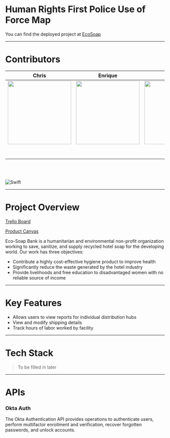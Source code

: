 # Human Rights First Police Use of Force Map

You can find the deployed project at [EcoSoap](https://github.com/Lambda-School-Labs/Labs27_TeamB_Ecosoap_IOS)

---

# Contributors

|                                                      Chris                                                       |                                                       Enrique                                                      |                                                      Nonye                                                      |                                                       Joe                                                       
| :-----------------------------------------------------------------------------------------------------------------------------------------: | :-------------------------------------------------------------------------------------------------------------------------------------------: | :-----------------------------------------------------------------------------------------------------------------------------------------: | :-------------------------------------------------------------------------------------------------------------------------------------------: 
| <img src="https://www.dalesjewelers.com/wp-content/uploads/2018/10/placeholder-silhouette-male.png" width = "200" /> | <img src="https://www.dalesjewelers.com/wp-content/uploads/2018/10/placeholder-silhouette-male.png" width = "200" /> | <img src="https://www.dalesjewelers.com/wp-content/uploads/2018/10/placeholder-silhouette-female.png" width = "200" /> | <img src="https://www.dalesjewelers.com/wp-content/uploads/2018/10/placeholder-silhouette-male.png" width = "200" />| 
|                                <img src="https://github.com/favicon.ico" width="15">                              |                            <img src="https://github.com/favicon.ico" width="15">                             |                          <img src="https://github.com/favicon.ico" width="15">                          |                          <img src="https://github.com/favicon.ico" width="15">                           
|                <img src="https://static.licdn.com/sc/h/al2o9zrvru7aqj8e1x2rzsrca" width="15">                |                 <img src="https://static.licdn.com/sc/h/al2o9zrvru7aqj8e1x2rzsrca" width="15">                |                 <img src="https://static.licdn.com/sc/h/al2o9zrvru7aqj8e1x2rzsrca" width="15">                 |                 <img src="https://static.licdn.com/sc/h/al2o9zrvru7aqj8e1x2rzsrca" width="15">             

<br>
<br>

![Swift](https://img.shields.io/badge/Swift-Version%205.3-orange)

---

# Project Overview

[Trello Board](https://trello.com/b/plagLSzk)

[Product Canvas](https://whimsical.com/8SpDv2ia98KuXzHeh51qBk)

Eco-Soap Bank is a humanitarian and environmental non-profit organization working to save, sanitize, and supply recycled hotel soap for the developing world. Our work has three objectives:
  * Contribute a highly cost-effective hygiene product to improve health
  * Significantly reduce the waste generated by the hotel industry
  * Provide livelihoods and free education to disadvantaged women with no reliable source of income
  
---

# Key Features

  * Allows users to view reports for individual distribution hubs
  * View and modify shipping details
  * Track hours of labor worked by facility

---

# Tech Stack

> To be filled in later
---

# APIs

### Okta Auth
The Okta Authentication API provides operations to authenticate users, perform multifactor enrollment and verification, recover forgotten passwords, and unlock accounts.
